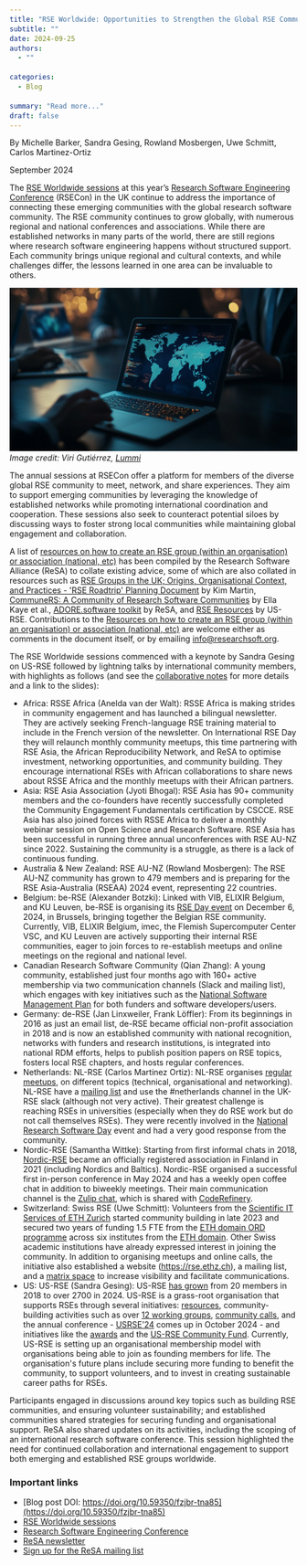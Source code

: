 ```yaml
---
title: "RSE Worldwide: Opportunities to Strengthen the Global RSE Community"
subtitle: ""
date: 2024-09-25
authors:
  - ""

categories: 
  - Blog

summary: "Read more..."
draft: false
---
```


By Michelle Barker, Sandra Gesing, Rowland Mosbergen, Uwe Schmitt, Carlos Martinez-Ortiz

September 2024

The [RSE Worldwide sessions](https://rsecon24.society-rse.org/programme/rse-worldwide/) at this year’s [Research Software Engineering Conference](https://rsecon24.society-rse.org/) (RSECon) in the UK continue to address the importance of connecting these emerging communities with the global research software community. The RSE community continues to grow globally, with numerous regional and national conferences and associations. While there are established networks in many parts of the world, there are still regions where research software engineering happens without structured support. Each community brings unique regional and cultural contexts, and while challenges differ, the lessons learned in one area can be invaluable to others.

![My Image](2024-09-24-image.jpeg) 
_Image credit: Viri Gutiérrez, [Lummi](https://www.lummi.ai/photo/global-connectivity-work-on-laptop-hhipk)_ 

The annual sessions at RSECon offer a platform for members of the diverse global RSE community to meet, network, and share experiences. They aim to support emerging communities by leveraging the knowledge of established networks while promoting international coordination and cooperation. These sessions also seek to counteract potential siloes by discussing ways to foster strong local communities while maintaining global engagement and collaboration.

A list of [resources on how to create an RSE group (within an organisation) or association (national, etc)](https://docs.google.com/document/d/1pQTBTApvwr0G61M1m8h4BypAorWFe6heiiZWwWk7ZY8/edit) has been compiled by the Research Software Alliance (ReSA) to collate existing advice, some of which are also collated in resources such as [RSE Groups in the UK; Origins, Organisational Context, and Practices - 'RSE Roadtrip' Planning Document](https://zenodo.org/records/7852661#.ZFoEdexBwU6) by Kim Martin, [CommuneRS: A Community of Research Software Communities](https://github.com/EllaKaye/communers?tab=readme-ov-file) by Ella Kaye et al., [ADORE.software toolkit](https://adore.software/toolkit/) by ReSA, and [RSE Resources](https://us-rse.org/resources/rses/) by US-RSE. Contributions to the [Resources on how to create an RSE group (within an organisation) or association (national, etc)](https://docs.google.com/document/d/1pQTBTApvwr0G61M1m8h4BypAorWFe6heiiZWwWk7ZY8/edit) are welcome either as comments in the document itself, or by emailing [info@researchsoft.org](mailto:info@researchsoft.org).

The RSE Worldwide sessions commenced with a keynote by Sandra Gesing on US-RSE followed by lightning talks by international community members, with highlights as follows (and see the [collaborative notes](https://annuel2.framapad.org/p/rsecon24-rseww-a9eb?lang=en) for more details and a link to the slides):

- Africa: RSSE Africa (Anelda van der Walt): RSSE Africa is making strides in community engagement and has launched a bilingual newsletter. They are actively seeking French-language RSE training material to include in the French version of the newsletter. On International RSE Day they will relaunch monthly community meetups, this time partnering with RSE Asia, the African Reproducibility Network, and ReSA to optimise investment, networking opportunities, and community building. They encourage international RSEs with African collaborations to share news about RSSE Africa and the monthly meetups with their African partners.
- Asia: RSE Asia Association (Jyoti Bhogal): RSE Asia has 90+ community members and the co-founders have recently successfully completed the Community Engagement Fundamentals certification by CSCCE. RSE Asia has also joined forces with RSSE Africa to deliver a monthly webinar session on Open Science and Research Software. RSE Asia has been successful in running three annual unconferences with RSE AU-NZ since 2022. Sustaining the community is a struggle, as there is a lack of continuous funding.
- Australia & New Zealand: RSE AU-NZ (Rowland Mosbergen): The RSE AU-NZ community has grown to 479 members and is preparing for the RSE Asia-Australia (RSEAA) 2024 event, representing 22 countries.
- Belgium: be-RSE (Alexander Botzki): Linked with VIB, ELIXIR Belgium, and KU Leuven, be-RSE is organising its [RSE Day event](https://www.vibconferences.be/events/research-software-engineers-day) on December 6, 2024, in Brussels, bringing together the Belgian RSE community. Currently, VIB, ELIXIR Belgium, imec, the Flemish Supercomputer Center VSC, and KU Leuven are actively supporting their internal RSE communities, eager to join forces to re-establish meetups and online meetings on the regional and national level.
- Canadian Research Software Community (Qian Zhang): A young community, established just four months ago with 160+ active membership via two communication channels (Slack and mailing list), which engages with key initiatives such as the [National Software Management Plan](https://doi.org/10.5281/zenodo.13242504) for both funders and software developers/users.
- Germany: de-RSE (Jan Linxweiler, Frank Löffler): From its beginnings in 2016 as just an email list, de-RSE became official non-profit association in 2018 and is now an established community with national recognition, networks with funders and research institutions, is integrated into national RDM efforts, helps to publish position papers on RSE topics, fosters local RSE chapters, and hosts regular conferences.
- Netherlands: NL-RSE (Carlos Martinez Ortiz): NL-RSE organises [regular meetups](https://nl-rse.org/pages/meetups), on different topics (technical, organisational and networking). NL-RSE have a [mailing list](https://lists.nl-rse.org/mailman/listinfo/everyone) and use the #netherlands channel in the UK-RSE slack (although not very active). Their greatest challenge is reaching RSEs in universities (especially when they do RSE work but do not call themselves RSEs). They were recently involved in the [National Research Software Day](https://www.esciencecenter.nl/news/national-research-software-day-recap/) event and had a very good response from the community.
- Nordic-RSE (Samantha Wittke): Starting from first informal chats in 2018, [Nordic-RSE](https://nordic-rse.org/) became an officially registered association in Finland in 2021 (including Nordics and Baltics). Nordic-RSE organised a successful first in-person conference in May 2024 and has a weekly open coffee chat in addition to biweekly meetings. Their main communication channel is the [Zulip chat](https://coderefinery.zulipchat.com), which is shared with [CodeRefinery](https://coderefinery.org/).
- Switzerland: Swiss RSE (Uwe Schmitt): Volunteers from the [Scientific IT Services of ETH Zurich](https://sis.id.ethz.ch) started community building in late 2023 and secured two years of funding 1.5 FTE from the [ETH domain ORD programme](https://ethrat.ch/de/eth-bereich/open-research-data/) across six institutes from the [ETH domain](https://ethrat.ch/en/eth-domain/portrait-eth-domain/). Other Swiss academic institutions have already expressed interest in joining the community. In addition to organising meetups and online calls, the initiative also established a website (https://rse.ethz.ch), a mailing list, and a [matrix space](https://matrix.to/#/#rse-ch:matrix.org) to increase visibility and facilitate communications.
- US: US-RSE (Sandra Gesing): US-RSE [has grown](https://us-rse.org/join/) from 20 members in 2018 to over 2700 in 2024. US-RSE is a grass-root organisation that supports RSEs through several initiatives: [resources](https://us-rse.org/resources/rses/), community-building activities such as over [12 working groups](https://us-rse.org/working-groups/), [community calls](https://us-rse.org/events/), and the annual conference - [USRSE’24](https://us-rse.org/usrse24/) comes up in October 2024 - and initiatives like the [awards](https://us-rse.org/community-awards/) and the [US-RSE Community Fund](https://us-rse.org/community-funds/). Currently, US-RSE is setting up an organisational membership model with organisations being able to join as founding members for life. The organisation's future plans include securing more funding to benefit the community, to support volunteers, and to invest in creating sustainable career paths for RSEs.

Participants engaged in discussions around key topics such as building RSE communities, and ensuring volunteer sustainability; and established communities shared strategies for securing funding and organisational support. ReSA also shared updates on its activities, including the scoping of an international research software conference. This session highlighted the need for continued collaboration and international engagement to support both emerging and established RSE groups worldwide.

### Important links
  * [Blog post DOI: https://doi.org/10.59350/fzjbr-tna85](https://doi.org/10.59350/fzjbr-tna85)
  * [RSE Worldwide sessions](https://rsecon24.society-rse.org/programme/rse-worldwide/)
  * [Research Software Engineering Conference](https://rsecon24.society-rse.org/programme/rse-worldwide/)
  * [ReSA newsletter](/news/)
  * [Sign up for the ReSA mailing list](https://dashboard.mailerlite.com/forms/778129/110635094443558050/share)
